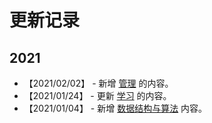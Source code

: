 # 更新记录

## 2021

- 【2021/02/02】 - 新增 [管理](https://github.com/anchem/Knowledge/blob/main/management/main.md) 的内容。
- 【2021/01/24】 - 更新 [学习](https://github.com/anchem/Knowledge/blob/main/learning/main.md) 的内容。
- 【2021/01/04】 - 新增 [数据结构与算法](https://github.com/anchem/Knowledge/blob/main/software/basic/algorithm.md) 内容。
